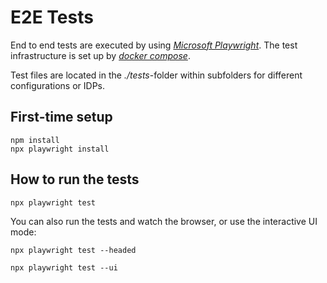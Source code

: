 # E2E Tests

End to end tests are executed by using [*Microsoft Playwright*](https://playwright.dev/).
The test infrastructure is set up by [*docker compose*](https://docs.docker.com/compose/).

Test files are located in the *./tests*-folder within subfolders for different configurations or IDPs.

## First-time setup
```
npm install
npx playwright install
```

## How to run the tests
```
npx playwright test
```

You can also run the tests and watch the browser, or use the interactive UI mode:

```
npx playwright test --headed
```
```
npx playwright test --ui
```
